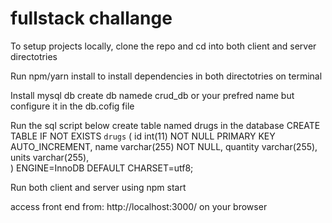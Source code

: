 # fullstack challange


To setup projects locally, clone the repo and cd into  both  client and server directotries

Run npm/yarn install to install dependencies in both
directotries on terminal

Install mysql db
create db namede crud_db or your prefred name but configure it in the db.cofig file

Run the sql script below create table named drugs in the database
CREATE TABLE IF NOT EXISTS `drugs` (
  id int(11) NOT NULL PRIMARY KEY AUTO_INCREMENT,
  name varchar(255) NOT NULL,
  quantity varchar(255),
  units varchar(255),  
) ENGINE=InnoDB DEFAULT CHARSET=utf8;

Run both client and server using npm start


 access front end  from: http://localhost:3000/ on your browser

